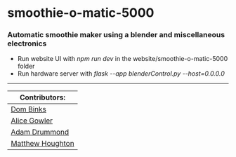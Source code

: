 # smoothie-o-matic-5000

### Automatic smoothie maker using a blender and miscellaneous electronics

- Run website UI with *npm run dev* in the website/smoothie-o-matic-5000 folder
- Run hardware server with *flask --app blenderControl.py --host=0.0.0.0*

---

| Contributors: |
|----------------|
| [Dom Binks](https://github.com/DomBinks) |
| [Alice Gowler](https://github.com/A1ic3-g) |
| [Adam Drummond](https://github.com/AdamDIOM) |
| [Matthew Houghton](https://github.com/matty2048) |